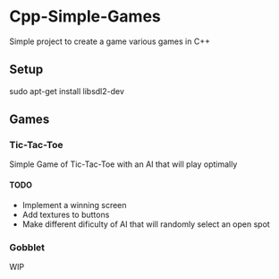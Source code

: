 # Cpp-Simple-Games

Simple project to create a game various games in C++

## Setup
sudo apt-get install libsdl2-dev

## Games
### Tic-Tac-Toe
Simple Game of Tic-Tac-Toe with an AI that will play optimally

#### TODO
- Implement a winning screen
- Add textures to buttons
- Make different dificulty of AI that will randomly select an open spot

### Gobblet
WIP